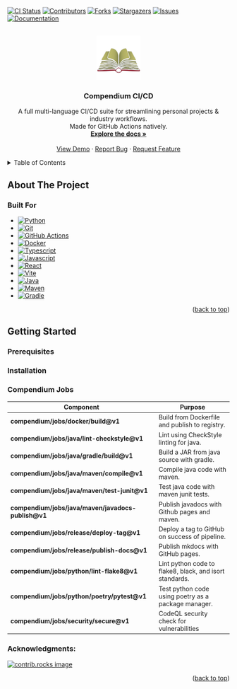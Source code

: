 [![CI Status][ci-shield]][ci-url]
[![Contributors][contributors-shield]][contributors-url]
[![Forks][forks-shield]][forks-url]
[![Stargazers][stars-shield]][stars-url]
[![Issues][issues-shield]][issues-url]
[![Documentation][mkdocs-shield]][docs-url]


<br />
<div align="center">
  <a href="https://github.com/parkermmr/compendium">
    <img src="docs/img/logo.png" alt="Logo" width="100" height="100">
  </a>

  <h3 align="center">Compendium CI/CD</h3>

  <p align="center">
    A full multi-language CI/CD suite for streamlining personal projects & industry workflows. 
    <br />
    Made for GitHub Actions natively.
    <br />
    <a href="https://compendium.pages.io.teampixl.info"><strong>Explore the docs »</strong></a>
    <br />
    <br />
    <a href="https://github.com/parkermmr/compendium">View Demo</a>
    &middot;
    <a href="https://github.com/parkermmr/compendium/issues/new?labels=bug&template=bug-report---.md">Report Bug</a>
    &middot;
    <a href="https://https://github.com/parkermmr/compendium/issues/new?labels=enhancement&template=feature-request---.md">Request Feature</a>
  </p>
</div>

<details>
  <summary>Table of Contents</summary>
  <ol>
    <li>
      <a href="#about-the-project">About The Project</a>
      <ul>
        <li><a href="#built-for">Built For</a></li>
      </ul>
    </li>
    <li>
      <a href="#getting-started">Getting Started</a>
      <ul>
        <li><a href="#prerequisites">Prerequisites</a></li>
        <li><a href="#installation">Installation</a></li>
      </ul>
    </li>
    <li>
      <a href="#usage">Usage</a>
      <ul>
        <li><a href="#compendium-jobs">Compendium Jobs</a></li>
      </ul>
    </li>
    <li><a href="#acknowledgments">Acknowledgments</a></li>
  </ol>
</details>

## About The Project


### Built For

<p align="center">
  
- [![Python][python-shield]][python-url]
- [![Git][git-shield]][git-url]
- [![GitHub Actions][github-actions-shield]][github-actions-url]
- [![Docker][docker-shield]][docker-url]
- [![Typescript][typescript-shield]][typescript-url]
- [![Javascript][javascript-shield]][javascript-url]
- [![React][react-shield]][react-url]
- [![Vite][vite-shield]][vite-url]
- [![Java][java-shield]][java-url]
- [![Maven][maven-shield]][maven-url]
- [![Gradle][gradle-shield]][gradle-url]

</p>
<p align="right">(<a href="#readme-top">back to top</a>)</p>

## Getting Started

### Prerequisites

### Installation

### Compendium Jobs

| **Component**                                      | **Purpose**                                             |
|----------------------------------------------------|---------------------------------------------------------|
| **compendium/jobs/docker/build@v1**                | Build from Dockerfile and publish to registry.          |
| **compendium/jobs/java/lint-checkstyle@v1**        | Lint using CheckStyle linting for java.                 |
| **compendium/jobs/java/gradle/build@v1**           | Build a JAR from java source with gradle.               |
| **compendium/jobs/java/maven/compile@v1**          | Compile java code with maven.                           |
| **compendium/jobs/java/maven/test-junit@v1**       | Test java code with maven junit tests.                  |
| **compendium/jobs/java/maven/javadocs-publish@v1** | Publish javadocs with Github pages and maven.           |
| **compendium/jobs/release/deploy-tag@v1**          | Deploy a tag to GitHub on success of pipeline.          |
| **compendium/jobs/release/publish-docs@v1**        | Publish mkdocs with GitHub pages.                       |
| **compendium/jobs/python/lint-flake8@v1**          | Lint python code to flake8, black, and isort standards. |
| **compendium/jobs/python/poetry/pytest@v1**        | Test python code using poetry as a package manager.     |
| **compendium/jobs/security/secure@v1**             | CodeQL security check for vulnerabilities               |

### Acknowledgments:

<a href="https://github.com/parkermmr/compendium/graphs/contributors">
  <img src="https://contrib.rocks/image?repo=parkermmr/compendium" alt="contrib.rocks image" />
</a>

<p align="right">(<a href="#readme-top">back to top</a>)</p>


[ci-url]: https://github.com/parkermmr/kraken/actions/workflows/compendium.yml
[contributors-url]: https://github.com/parkermmr/compendium/graphs/contributors
[stars-url]: https://github.com/parkermmr/compendium/stargazers
[forks-url]: https://github.com/parkermmr/compendium/network/members
[issues-url]: https://github.com/parkermmr/compendium/issues
[git-url]: https://git-scm.com/
[docker-url]: https://www.docker.com/
[compendium-url]: https://github.com/parkermmr/compendium
[docs-url]: https://compendium.pages.io.teampixl.info
[python-url]: https://www.python.org/
[github-actions-url]: https://github.com/features/actions
[typescript-url]: https://www.typescriptlang.org/
[javascript-url]: https://developer.mozilla.org/en-US/docs/Web/JavaScript
[react-url]: https://react.dev/
[vite-url]: https://vite.dev/
[java-url]: https://www.java.com/en/
[maven-url]: https://maven.apache.org/
[gradle-url]: https://gradle.org/


[contributors-shield]: https://img.shields.io/github/contributors/parkermmr/compendium.svg?style=for-the-badge
[ci-shield]: https://img.shields.io/github/actions/workflow/status/parkermmr/compendium/publish.yml?branch=main&style=for-the-badge
[forks-shield]: https://img.shields.io/github/forks/parkermmr/compendium.svg?style=for-the-badge
[stars-shield]: https://img.shields.io/github/stars/parkermmr/compendium.svg?style=for-the-badge
[issues-shield]: https://img.shields.io/github/issues/parkermmr/compendium.svg?style=for-the-badge
[mkdocs-shield]: https://img.shields.io/badge/docs-online-green?style=for-the-badge
[typescript-shield]: https://img.shields.io/badge/TypeScript-3178C6?style=for-the-badge&logo=typescript&logoColor=white
[javascript-shield]: https://img.shields.io/badge/JavaScript-F7DF1E?style=for-the-badge&logo=javascript&logoColor=black
[react-shield]: https://img.shields.io/badge/React-61DAFB?style=for-the-badge&logo=react&logoColor=white
[vite-shield]: https://img.shields.io/badge/Vite-646CFF?style=for-the-badge&logo=vite&logoColor=white
[java-shield]: https://img.shields.io/badge/Java-ED8B00?style=for-the-badge&logo=openjdk&logoColor=white
[maven-shield]: https://img.shields.io/badge/Maven-C71A36?style=for-the-badge&logo=apachemaven&logoColor=white
[gradle-shield]: https://img.shields.io/badge/Gradle-02303A?style=for-the-badge&logo=gradle&logoColor=white
[python-shield]: https://img.shields.io/badge/python-FFE873?style=for-the-badge&logo=python&logoColor
[git-shield]: https://img.shields.io/badge/Git-F05032?style=for-the-badge&logo=Git&logoColor=white
[github-actions-shield]: https://img.shields.io/badge/GitHub%20Actions-2088FF?style=for-the-badge&logo=GitHub%20Actions&logoColor=white
[docker-shield]: https://img.shields.io/badge/Docker-2496ED?style=for-the-badge&logo=Docker&logoColor=white
